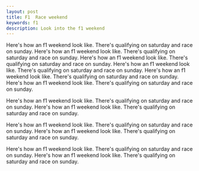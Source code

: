 ```yaml
---
layout: post
title: F1  Race weekend
keywords: f1
description: Look into the f1 weekend
---
```

Here's how an f1 weekend look like. There's qualifying on saturday and race on sunday.  Here's how an f1 weekend look like. There's qualifying on saturday and race on sunday. Here's how an f1 weekend look like. There's qualifying on saturday and race on sunday. Here's how an f1 weekend look like. There's qualifying on saturday and race on sunday. Here's how an f1 weekend look like. There's qualifying on saturday and race on sunday. Here's how an f1 weekend look like. There's qualifying on saturday and race on sunday. 



Here's how an f1 weekend look like. There's qualifying on saturday and race on sunday. Here's how an f1 weekend look like. There's qualifying on saturday and race on sunday. 

Here's how an f1 weekend look like. There's qualifying on saturday and race on sunday. Here's how an f1 weekend look like. There's qualifying on saturday and race on sunday. 

Here's how an f1 weekend look like. There's qualifying on saturday and race on sunday. Here's how an f1 weekend look like. There's qualifying on saturday and race on sunday.